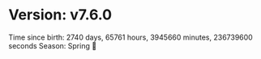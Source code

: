 # Version: v7.6.0
Time since birth: 2740 days, 65761 hours, 3945660 minutes, 236739600 seconds
Season: Spring 🌸
